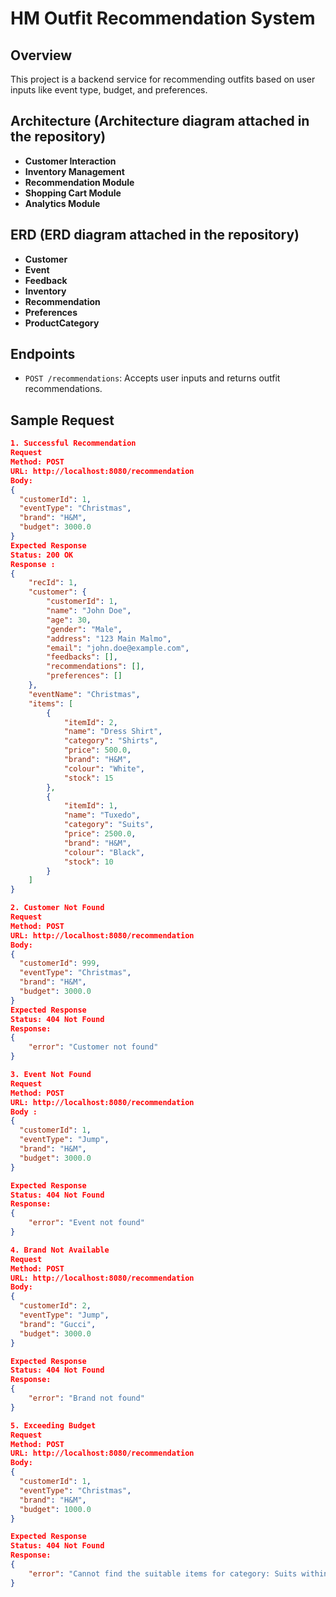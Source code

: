 # HM Outfit Recommendation System

## Overview
This project is a backend service for recommending outfits based on user inputs like event type, budget, and preferences.

## Architecture (Architecture diagram attached in the repository)
- **Customer Interaction**
- **Inventory Management**
- **Recommendation Module**
- **Shopping Cart Module**
- **Analytics Module**
  
## ERD (ERD diagram attached in the repository)
- **Customer**
- **Event**
- **Feedback**
- **Inventory**
- **Recommendation**
- **Preferences**
- **ProductCategory**

## Endpoints
- `POST /recommendations`: Accepts user inputs and returns outfit recommendations.

## Sample Request
```json
1. Successful Recommendation
Request
Method: POST
URL: http://localhost:8080/recommendation
Body:
{
  "customerId": 1,
  "eventType": "Christmas",
  "brand": "H&M",
  "budget": 3000.0
}
Expected Response
Status: 200 OK
Response :
{
    "recId": 1,
    "customer": {
        "customerId": 1,
        "name": "John Doe",
        "age": 30,
        "gender": "Male",
        "address": "123 Main Malmo",
        "email": "john.doe@example.com",
        "feedbacks": [],
        "recommendations": [],
        "preferences": []
    },
    "eventName": "Christmas",
    "items": [
        {
            "itemId": 2,
            "name": "Dress Shirt",
            "category": "Shirts",
            "price": 500.0,
            "brand": "H&M",
            "colour": "White",
            "stock": 15
        },
        {
            "itemId": 1,
            "name": "Tuxedo",
            "category": "Suits",
            "price": 2500.0,
            "brand": "H&M",
            "colour": "Black",
            "stock": 10
        }
    ]
}

2. Customer Not Found
Request
Method: POST
URL: http://localhost:8080/recommendation
Body:
{
  "customerId": 999,
  "eventType": "Christmas",
  "brand": "H&M",
  "budget": 3000.0
}
Expected Response
Status: 404 Not Found
Response:
{
    "error": "Customer not found"
}

3. Event Not Found
Request
Method: POST
URL: http://localhost:8080/recommendation
Body :
{
  "customerId": 1,
  "eventType": "Jump",
  "brand": "H&M",
  "budget": 3000.0
}

Expected Response
Status: 404 Not Found
Response:
{
    "error": "Event not found"
}

4. Brand Not Available
Request
Method: POST
URL: http://localhost:8080/recommendation
Body:
{
  "customerId": 2,
  "eventType": "Jump",
  "brand": "Gucci",
  "budget": 3000.0
}

Expected Response
Status: 404 Not Found
Response:
{
    "error": "Brand not found"
}

5. Exceeding Budget
Request
Method: POST
URL: http://localhost:8080/recommendation
Body:
{
  "customerId": 1,
  "eventType": "Christmas",
  "brand": "H&M",
  "budget": 1000.0
}

Expected Response
Status: 404 Not Found
Response:
{
    "error": "Cannot find the suitable items for category: Suits within budget."
}
